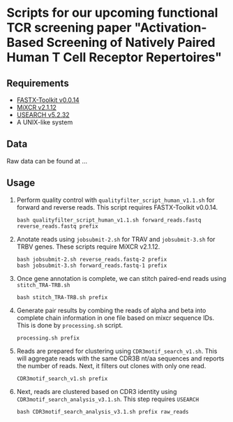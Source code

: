 # Scripts for our upcoming functional TCR screening paper "Activation-Based Screening of Natively Paired Human T Cell Receptor Repertoires"

## Requirements

- [FASTX-Toolkit v0.0.14](http://hannonlab.cshl.edu/fastx_toolkit/commandline.html)
- [MiXCR v2.1.12](https://docs.milaboratories.com)
- [USEARCH v5.2.32](https://www.drive5.com/usearch/)
- A UNIX-like system

## Data

Raw data can be found at ...

## Usage

1. Perform quality control with `qualityfilter_script_human_v1.1.sh` for forward and reverse reads. This script requires FASTX-Toolkit v0.0.14.

    `bash qualityfilter_script_human_v1.1.sh forward_reads.fastq reverse_reads.fastq prefix`

2. Anotate reads using `jobsubmit-2.sh` for TRAV and `jobsubmit-3.sh` for TRBV genes. These scripts require MiXCR v2.1.12. 

    ```
    bash jobsubmit-2.sh reverse_reads.fastq-2 prefix
    bash jobsubmit-3.sh forward_reads.fastq-1 prefix
    ```

3. Once gene annotation is complete, we can stitch paired-end reads using `stitch_TRA-TRB.sh`

    `bash stitch_TRA-TRB.sh prefix`
  
4. Generate pair results by combing the reads of alpha and beta into complete chain information in one file based on mixcr sequence IDs. This is done by `processing.sh` script.

    `processing.sh prefix`
        
6. Reads are prepared for clustering using `CDR3motif_search_v1.sh`. This will aggregate reads with the same CDR3B nt/aa sequences and reports the number of reads. Next, it filters out clones with only one read. 


    `CDR3motif_search_v1.sh prefix`
    
    
8. Next, reads are clustered based on CDR3 identity using `CDR3motif_search_analysis_v3.1.sh`. This step requires `USEARCH` 

    `bash CDR3motif_search_analysis_v3.1.sh prefix raw_reads`
  
